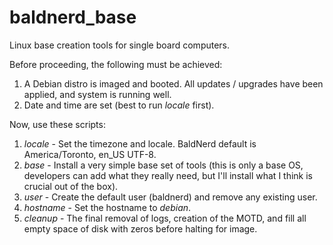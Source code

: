 # baldnerd_base
Linux base creation tools for single board computers.

Before proceeding, the following must be achieved:

1) A Debian distro is imaged and booted. All updates / upgrades have been applied, and system is running well.
2) Date and time are set (best to run *locale* first).

Now, use these scripts:

1) *locale* - Set the timezone and locale. BaldNerd default is America/Toronto, en_US UTF-8.
2) *base* - Install a very simple base set of tools (this is only a base OS, developers can add what they really need, but I'll install what I think is crucial out of the box).
3) *user* - Create the default user (baldnerd) and remove any existing user.
4) *hostname* - Set the hostname to *debian*.
5) *cleanup* - The final removal of logs, creation of the MOTD, and fill all empty space of disk with zeros before halting for image.
